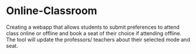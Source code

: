 # Online-Classroom
Creating a webapp that allows students to submit preferences to attend class online or offline and book a seat of their choice if attending offline. The tool will update the professors/ teachers about their selected mode and seat.
